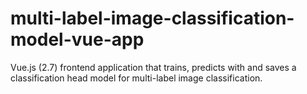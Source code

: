 # multi-label-image-classification-model-vue-app
Vue.js (2.7) frontend application that trains, predicts with and saves a classification head model for multi-label image classification.
